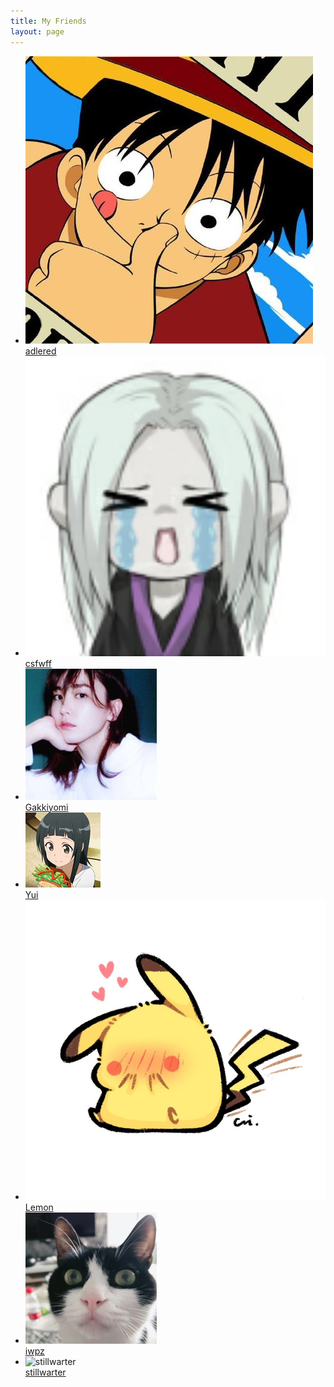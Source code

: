 ```yaml
---
title: My Friends
layout: page
---
```


<style>
.post ul{
    list-style: none;
    padding: 0;
    flex-wrap: wrap;
    display: flex;
    justify-content: space-around;
}
.post ul>li {
    width: 20%;
    position: relative;
    text-align: center;
    margin: 2%;
    min-width: 130px;
}
.post ul>li img {
    width: 60%;
    margin: 20% 20% 5% 20%;
    border-radius: 50%;
    border: 1px solid #bb2222;
}
.post ul>li>a {
    overflow: hidden;
    text-overflow: ellipsis;
    white-space: nowrap;
    display: inline-block;
    width: 100%;
    font-size: .8em;
}
.post ul>li br {
    display: none;
}
</style>

- ![adlered](media/files/friends/adlered.png)  
  [adlered](https://www.stackoverflow.wiki "贼拉正经的技术博客~")  
- ![csfwff](media/files/friends/csfwff.png)  
  [csfwff](https://www.sszsj.cc/ "鼠鼠在碎觉，请勿打扰~")  
- ![Gakkiyomi](media/files/friends/Gakkiyomi.png)  
  [Gakkiyomi](http://gakkiyomi.me/ "为往圣继绝学~")  
- ![Yui](media/files/friends/Yui.gif)  
  [Yui](https://www.lingmx.com/ "戏演一生美如画")  
- ![Lemon](media/files/friends/Lemon.png)  
  [Lemon](https://chenxiaohui.eu.org/ "我年华虚度，空有一身疲惫")  
- ![iwpz](media/files/friends/iwpz.png)    
  [iwpz](https://iwpz.net/ "和平哥")  
- ![stillwarter](media/files/friends/stillwarter.gif)  
  [stillwarter](https://stillwarter.github.io/ "可爱猫猫")

<script>
    Array.from(document.querySelectorAll('.post ul>li')).map(e => e.onmouseover = (ev) => {
        let target = ev.target
    }, false)
</script>